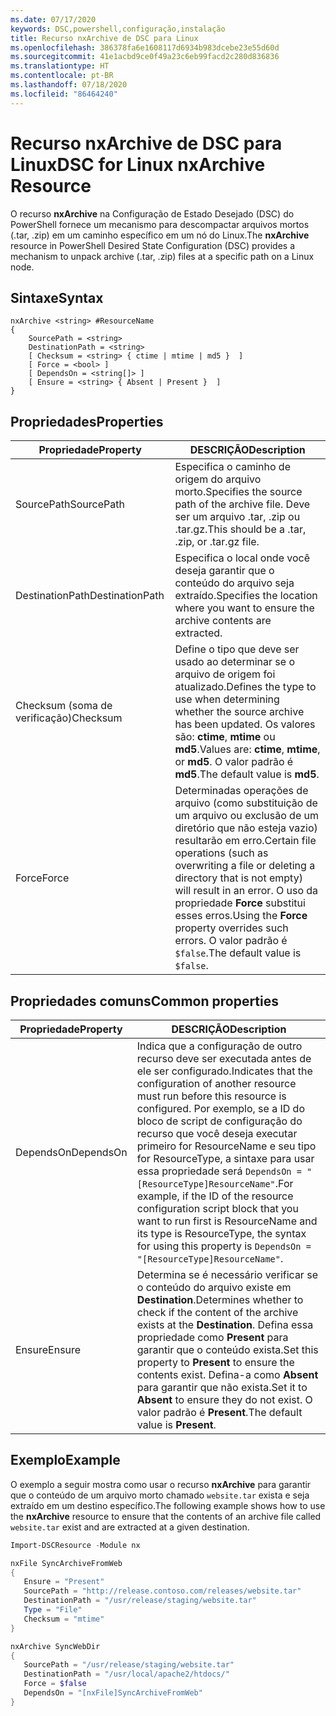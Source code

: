 ```yaml
---
ms.date: 07/17/2020
keywords: DSC,powershell,configuração,instalação
title: Recurso nxArchive de DSC para Linux
ms.openlocfilehash: 386378fa6e1608117d6934b983dcebe23e55d60d
ms.sourcegitcommit: 41e1acbd9ce0f49a23c6eb99facd2c280d836836
ms.translationtype: HT
ms.contentlocale: pt-BR
ms.lasthandoff: 07/18/2020
ms.locfileid: "86464240"
---
```

# <a name="dsc-for-linux-nxarchive-resource"></a><span data-ttu-id="a25e7-103">Recurso nxArchive de DSC para Linux</span><span class="sxs-lookup"><span data-stu-id="a25e7-103">DSC for Linux nxArchive Resource</span></span>

<span data-ttu-id="a25e7-104">O recurso **nxArchive** na Configuração de Estado Desejado (DSC) do PowerShell fornece um mecanismo para descompactar arquivos mortos (.tar, .zip) em um caminho específico em um nó do Linux.</span><span class="sxs-lookup"><span data-stu-id="a25e7-104">The **nxArchive** resource in PowerShell Desired State Configuration (DSC) provides a mechanism to unpack archive (.tar, .zip) files at a specific path on a Linux node.</span></span>

## <a name="syntax"></a><span data-ttu-id="a25e7-105">Sintaxe</span><span class="sxs-lookup"><span data-stu-id="a25e7-105">Syntax</span></span>

```Syntax
nxArchive <string> #ResourceName
{
    SourcePath = <string>
    DestinationPath = <string>
    [ Checksum = <string> { ctime | mtime | md5 }  ]
    [ Force = <bool> ]
    [ DependsOn = <string[]> ]
    [ Ensure = <string> { Absent | Present }  ]
}
```

## <a name="properties"></a><span data-ttu-id="a25e7-106">Propriedades</span><span class="sxs-lookup"><span data-stu-id="a25e7-106">Properties</span></span>

|<span data-ttu-id="a25e7-107">Propriedade</span><span class="sxs-lookup"><span data-stu-id="a25e7-107">Property</span></span> |<span data-ttu-id="a25e7-108">DESCRIÇÃO</span><span class="sxs-lookup"><span data-stu-id="a25e7-108">Description</span></span> |
|---|---|
|<span data-ttu-id="a25e7-109">SourcePath</span><span class="sxs-lookup"><span data-stu-id="a25e7-109">SourcePath</span></span> |<span data-ttu-id="a25e7-110">Especifica o caminho de origem do arquivo morto.</span><span class="sxs-lookup"><span data-stu-id="a25e7-110">Specifies the source path of the archive file.</span></span> <span data-ttu-id="a25e7-111">Deve ser um arquivo .tar, .zip ou .tar.gz.</span><span class="sxs-lookup"><span data-stu-id="a25e7-111">This should be a .tar, .zip, or .tar.gz file.</span></span> |
|<span data-ttu-id="a25e7-112">DestinationPath</span><span class="sxs-lookup"><span data-stu-id="a25e7-112">DestinationPath</span></span> |<span data-ttu-id="a25e7-113">Especifica o local onde você deseja garantir que o conteúdo do arquivo seja extraído.</span><span class="sxs-lookup"><span data-stu-id="a25e7-113">Specifies the location where you want to ensure the archive contents are extracted.</span></span> |
|<span data-ttu-id="a25e7-114">Checksum (soma de verificação)</span><span class="sxs-lookup"><span data-stu-id="a25e7-114">Checksum</span></span> |<span data-ttu-id="a25e7-115">Define o tipo que deve ser usado ao determinar se o arquivo de origem foi atualizado.</span><span class="sxs-lookup"><span data-stu-id="a25e7-115">Defines the type to use when determining whether the source archive has been updated.</span></span> <span data-ttu-id="a25e7-116">Os valores são: **ctime**, **mtime** ou **md5**.</span><span class="sxs-lookup"><span data-stu-id="a25e7-116">Values are: **ctime**, **mtime**, or **md5**.</span></span> <span data-ttu-id="a25e7-117">O valor padrão é **md5**.</span><span class="sxs-lookup"><span data-stu-id="a25e7-117">The default value is **md5**.</span></span> |
|<span data-ttu-id="a25e7-118">Force</span><span class="sxs-lookup"><span data-stu-id="a25e7-118">Force</span></span> |<span data-ttu-id="a25e7-119">Determinadas operações de arquivo (como substituição de um arquivo ou exclusão de um diretório que não esteja vazio) resultarão em erro.</span><span class="sxs-lookup"><span data-stu-id="a25e7-119">Certain file operations (such as overwriting a file or deleting a directory that is not empty) will result in an error.</span></span> <span data-ttu-id="a25e7-120">O uso da propriedade **Force** substitui esses erros.</span><span class="sxs-lookup"><span data-stu-id="a25e7-120">Using the **Force** property overrides such errors.</span></span> <span data-ttu-id="a25e7-121">O valor padrão é `$false`.</span><span class="sxs-lookup"><span data-stu-id="a25e7-121">The default value is `$false`.</span></span> |

## <a name="common-properties"></a><span data-ttu-id="a25e7-122">Propriedades comuns</span><span class="sxs-lookup"><span data-stu-id="a25e7-122">Common properties</span></span>

|<span data-ttu-id="a25e7-123">Propriedade</span><span class="sxs-lookup"><span data-stu-id="a25e7-123">Property</span></span> |<span data-ttu-id="a25e7-124">DESCRIÇÃO</span><span class="sxs-lookup"><span data-stu-id="a25e7-124">Description</span></span> |
|---|---|
|<span data-ttu-id="a25e7-125">DependsOn</span><span class="sxs-lookup"><span data-stu-id="a25e7-125">DependsOn</span></span> |<span data-ttu-id="a25e7-126">Indica que a configuração de outro recurso deve ser executada antes de ele ser configurado.</span><span class="sxs-lookup"><span data-stu-id="a25e7-126">Indicates that the configuration of another resource must run before this resource is configured.</span></span> <span data-ttu-id="a25e7-127">Por exemplo, se a ID do bloco de script de configuração do recurso que você deseja executar primeiro for ResourceName e seu tipo for ResourceType, a sintaxe para usar essa propriedade será `DependsOn = "[ResourceType]ResourceName"`.</span><span class="sxs-lookup"><span data-stu-id="a25e7-127">For example, if the ID of the resource configuration script block that you want to run first is ResourceName and its type is ResourceType, the syntax for using this property is `DependsOn = "[ResourceType]ResourceName"`.</span></span> |
|<span data-ttu-id="a25e7-128">Ensure</span><span class="sxs-lookup"><span data-stu-id="a25e7-128">Ensure</span></span> |<span data-ttu-id="a25e7-129">Determina se é necessário verificar se o conteúdo do arquivo existe em **Destination**.</span><span class="sxs-lookup"><span data-stu-id="a25e7-129">Determines whether to check if the content of the archive exists at the **Destination**.</span></span> <span data-ttu-id="a25e7-130">Defina essa propriedade como **Present** para garantir que o conteúdo exista.</span><span class="sxs-lookup"><span data-stu-id="a25e7-130">Set this property to **Present** to ensure the contents exist.</span></span> <span data-ttu-id="a25e7-131">Defina-a como **Absent** para garantir que não exista.</span><span class="sxs-lookup"><span data-stu-id="a25e7-131">Set it to **Absent** to ensure they do not exist.</span></span> <span data-ttu-id="a25e7-132">O valor padrão é **Present**.</span><span class="sxs-lookup"><span data-stu-id="a25e7-132">The default value is **Present**.</span></span> |

## <a name="example"></a><span data-ttu-id="a25e7-133">Exemplo</span><span class="sxs-lookup"><span data-stu-id="a25e7-133">Example</span></span>

<span data-ttu-id="a25e7-134">O exemplo a seguir mostra como usar o recurso **nxArchive** para garantir que o conteúdo de um arquivo morto chamado `website.tar` exista e seja extraído em um destino específico.</span><span class="sxs-lookup"><span data-stu-id="a25e7-134">The following example shows how to use the **nxArchive** resource to ensure that the contents of an archive file called `website.tar` exist and are extracted at a given destination.</span></span>

```powershell
Import-DSCResource -Module nx

nxFile SyncArchiveFromWeb
{
   Ensure = "Present"
   SourcePath = "http://release.contoso.com/releases/website.tar"
   DestinationPath = "/usr/release/staging/website.tar"
   Type = "File"
   Checksum = "mtime"
}

nxArchive SyncWebDir
{
   SourcePath = "/usr/release/staging/website.tar"
   DestinationPath = "/usr/local/apache2/htdocs/"
   Force = $false
   DependsOn = "[nxFile]SyncArchiveFromWeb"
}
```
